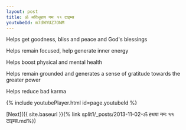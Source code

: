 ```yaml
---
layout: post
title: ॐ अतिधूम्राय नमः ११ टाइम्स
youtubeId: m7dWYUZ7ONM
---
```

 
 
Helps get goodness, bliss and peace and God's blessings
 
Helps remain focused, help generate inner energy 
 
Helps boost physical and mental health 
 
Helps remain grounded and generates a sense of gratitude towards the greater power 
 
Helps reduce bad karma
 
 
 
 


{% include youtubePlayer.html id=page.youtubeId %}
 
[Next]({{ site.baseurl }}{% link  split1/_posts/2013-11-02-ॐ हथया नमः ११ टाइम्स.md%})
 
